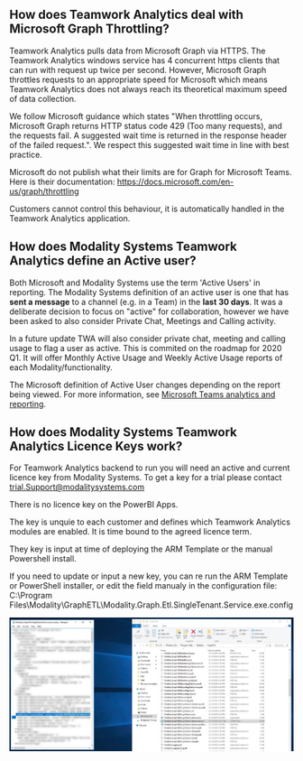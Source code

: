 ## How does Teamwork Analytics deal with Microsoft Graph Throttling?

Teamwork Analytics pulls data from Microsoft Graph via HTTPS. The Teamwork Analytics windows service has 4 concurrent https clients that can run with request up twice per second. However, Microsoft Graph throttles requests to an appropriate speed for Microsoft which means Teamwork Analytics does not always reach its theoretical maximum speed of data collection.

We follow Microsoft guidance which states "When throttling occurs, Microsoft Graph returns HTTP status code 429 (Too many requests), and the requests fail. A suggested wait time is returned in the response header of the failed request.". We respect this suggested wait time in line with best practice.

Microsoft do not publish what their limits are for Graph for Microsoft Teams. Here is their documentation: https://docs.microsoft.com/en-us/graph/throttling

Customers cannot control this behaviour, it is automatically handled in the Teamwork Analytics application.

## How does Modality Systems Teamwork Analytics define an Active user?

Both Microsoft and Modality Systems use the term 'Active Users' in reporting. The Modality Systems definition of an active user is one that has **sent a message** to a channel (e.g. in a Team) in the **last 30 days**. It was a deliberate decision to focus on "active" for collaboration, however we have been asked to also consider Private Chat, Meetings and Calling activity.

In a future update TWA will also consider private chat, meeting and calling usage to flag a user as active. This is commited on the roadmap for 2020 Q1. It will offer Monthly Active Usage and Weekly Active Usage reports of each Modality/functionality.

The Microsoft definition of Active User changes depending on the report being viewed. For more information, see [Microsoft Teams analytics and reporting](https://docs.microsoft.com/en-us/microsoftteams/teams-analytics-and-reports/teams-reporting-reference).

## How does Modality Systems Teamwork Analytics Licence Keys work?

For Teamwork Analytics backend to run you will need an active and current licence key from Modality Systems. To get a key for a trial please contact trial.Support@modalitysystems.com

There is no licence key on the PowerBI Apps.

The key is unquie to each customer and defines which Teamwork Analytics modules are enabled. It is time bound to the agreed licence term.

They key is input at time of deploying the ARM Template or the manual Powershell install.

If you need to update or input a new key, you can re run the ARM Template or PowerShell installer, or edit the field manualy in the configuration file: C:\Program Files\Modality\GraphETL\Modality.Graph.Etl.SingleTenant.Service.exe.config

![TWA Licence Key](images/TWAKey.png)


